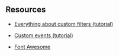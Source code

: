 ## Resources

* [Everything about custom filters (tutorial)](https://toddmotto.com/everything-about-custom-filters-in-angular-js/)
* [Custom events (tutorial)](https://toddmotto.com/all-about-angulars-emit-broadcast-on-publish-subscribing/)

* [Font Awesome](http://fontawesome.io/)

